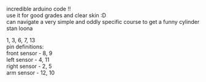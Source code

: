 incredible arduino code !! <br>
use it for good grades and clear skin :D <br>
can navigate a very simple and oddly specific course to get a funny cylinder <br>
stan loona <br>


1, 3, 6, 7, 13 <br>
pin definitions:<br>
front sensor - 8, 9 <br>
left sensor - 4, 11 <br>
right sensor - 2, 5 <br>
arm sensor - 12, 10 <br>

 
